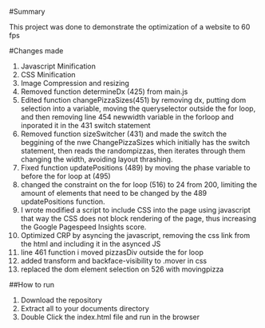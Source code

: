 #Summary

This project was done to demonstrate the optimization of a website to 60 fps

#Changes made
1. Javascript Minification
2. CSS Minification
3. Image Compression and resizing
4. Removed function determineDx (425) from main.js
5. Edited function changePizzaSizes(451) by removing dx, putting dom selection into a variable, moving the queryselector outside the for loop, and then removing line 454 newwidth variable in the forloop and inporated it in the 431 switch statement
6. Removed function sizeSwitcher (431) and made the switch the beggining of the nwe ChangePizzaSizes which initially has the switch statement, then reads the randompizzas, then iterates through them changing the width, avoiding layout thrashing.
7. Fixed function updatePositions (489) by moving the phase variable to before the for loop at (495)
8. changed the constraint on the for loop (516) to 24 from 200, limiting the amount of elements that need to be changed by the 489 updatePositions function.
9. I wrote modified a script to include CSS into the page using javascript that way the CSS does not block rendering of the page, thus increasing the Google Pagespeed Insights score.
10. Optimized CRP by asyncing the javascript, removing the css link from the html and including it in the asynced JS
11. line 461 function i moved pizzasDiv outside the for loop
12. added transform and backface-visibility to .mover in css
13. replaced the dom element selection on 526 with movingpizza

##How to run

1. Download the repository
2. Extract all to your documents directory
3. Double Click the index.html file and run in the browser
